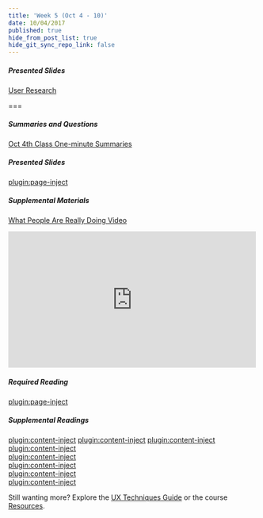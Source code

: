 ```yaml
---
title: 'Week 5 (Oct 4 - 10)'
date: 10/04/2017
published: true
hide_from_post_list: true
hide_git_sync_repo_link: false
---
```


##### Presented Slides
[User Research](https://swipe.to/9967fp)

===

##### Summaries and Questions  
[Oct 4th Class One-minute Summaries](https://canvas.sfu.ca/courses/36662/assignments/267534)

##### Presented Slides  
[plugin:page-inject](/slides/unit-05)

##### Supplemental Materials  
[What People Are Really Doing Video](http://vimeo.com/album/169777/video/7099570)  
<div class="embed-responsive embed-responsive-16by9"><iframe src="https://player.vimeo.com/video/7099570" width="500" height="275" frameborder="0" webkitallowfullscreen mozallowfullscreen allowfullscreen></iframe></div>

##### Required Reading  
[plugin:page-inject](/readings/unit-05)

##### Supplemental Readings  
[plugin:content-inject](/topics-guide/how-to-understand-and-communicate-peoples-needs-and-behaviors/contextual-inquiry)
[plugin:content-inject](/topics-guide/how-to-understand-and-communicate-peoples-needs-and-behaviors/empathy-maps)
[plugin:content-inject](/topics-guide/how-to-understand-and-communicate-peoples-needs-and-behaviors/interviews)  
[plugin:content-inject](/topics-guide/how-to-understand-and-communicate-peoples-needs-and-behaviors/job-stories)  
[plugin:content-inject](/topics-guide/how-to-understand-and-communicate-peoples-needs-and-behaviors/personas-proto)    
[plugin:content-inject](/topics-guide/how-to-understand-and-communicate-peoples-needs-and-behaviors/surveys)  
[plugin:content-inject](/topics-guide/how-to-understand-and-communicate-peoples-needs-and-behaviors/task-analysis)  
[plugin:content-inject](/topics-guide/how-to-understand-and-communicate-peoples-needs-and-behaviors/user-research)  

Still wanting more? Explore the [UX Techniques Guide](../../topics-guide) or the course [Resources](../../resources).
